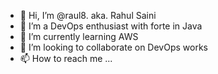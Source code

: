 - 👋 Hi, I’m @raul8. aka. Rahul Saini
- 👀 I’m a DevOps enthusiast with forte in Java
- 🌱 I’m currently learning AWS
- 💞️ I’m looking to collaborate on DevOps works
- 📫 How to reach me ...

<!---
raul8/raul8 is a ✨ special ✨ repository because its `README.md` (this file) appears on your GitHub profile.
You can click the Preview link to take a look at your changes.
--->
